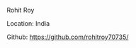 Rohit Roy

Location: India

Github: https://github.com/rohitroy70735/

<!---
rohitroy70735/rohitroy70735 is a ✨ special ✨ repository because its `README.md` (this file) appears on your GitHub profile.
You can click the Preview link to take a look at your changes.
--->
